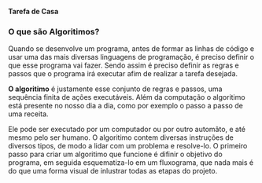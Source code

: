 **Tarefa de Casa**

 ### O que são Algoritimos? 


Quando se desenvolve um programa, antes de formar as linhas de código e usar uma das mais diversas linguagens de programação, é preciso definir o que esse programa vai fazer. Sendo assim é preciso definir as regras e passos que o programa irá executar afim de realizar a tarefa desejada.

**O algoritimo** é justamente esse conjunto de regras e passos, uma sequência finita de ações executáveis. Além  da computação o algoritimo está presente no nosso dia a dia, como por exemplo o passo a passo de uma receita.

Ele pode ser executado por um computador ou por outro automâto, e até mesmo pelo ser humano. O algoritimo contem diversas instruções de diversos tipos, de modo a lidar com um problema e resolve-lo. O primeiro passo para criar um algoritimo que funcione é difinir o objetivo do programa, em seguida esquematiza-lo em um fluxograma, que nada mais é do que uma forma visual de inlustrar todas as etapas do projeto.


